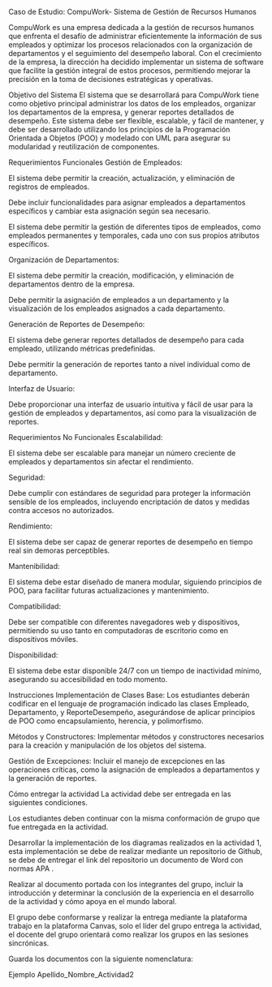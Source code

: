 Caso de Estudio: CompuWork- Sistema de Gestión de Recursos Humanos
 
CompuWork es una empresa dedicada a la gestión de recursos humanos que enfrenta el desafío de administrar eficientemente la información de sus empleados y optimizar los procesos relacionados con la organización de departamentos y el seguimiento del desempeño laboral. Con el crecimiento de la empresa, la dirección ha decidido implementar un sistema de software que facilite la gestión integral de estos procesos, permitiendo mejorar la precisión en la toma de decisiones estratégicas y operativas.
 

Objetivo del Sistema
El sistema que se desarrollará para CompuWork tiene como objetivo principal administrar los datos de los empleados, organizar los departamentos de la empresa, y generar reportes detallados de desempeño. Este sistema debe ser flexible, escalable, y fácil de mantener, y debe ser desarrollado utilizando los principios de la Programación Orientada a Objetos (POO) y modelado con UML para asegurar su modularidad y reutilización de componentes.
 
Requerimientos Funcionales
Gestión de Empleados:

El sistema debe permitir la creación, actualización, y eliminación de registros de empleados.

Debe incluir funcionalidades para asignar empleados a departamentos específicos y cambiar esta asignación según sea necesario.

El sistema debe permitir la gestión de diferentes tipos de empleados, como empleados permanentes y temporales, cada uno con sus propios atributos específicos.

Organización de Departamentos:

El sistema debe permitir la creación, modificación, y eliminación de departamentos dentro de la empresa.

Debe permitir la asignación de empleados a un departamento y la visualización de los empleados asignados a cada departamento.

Generación de Reportes de Desempeño:

El sistema debe generar reportes detallados de desempeño para cada empleado, utilizando métricas predefinidas.

Debe permitir la generación de reportes tanto a nivel individual como de departamento.

Interfaz de Usuario:

Debe proporcionar una interfaz de usuario intuitiva y fácil de usar para la gestión de empleados y departamentos, así como para la visualización de reportes.

 
Requerimientos No Funcionales
Escalabilidad:

El sistema debe ser escalable para manejar un número creciente de empleados y departamentos sin afectar el rendimiento.

Seguridad:

Debe cumplir con estándares de seguridad para proteger la información sensible de los empleados, incluyendo encriptación de datos y medidas contra accesos no autorizados.

Rendimiento:

El sistema debe ser capaz de generar reportes de desempeño en tiempo real sin demoras perceptibles.

Mantenibilidad:

El sistema debe estar diseñado de manera modular, siguiendo principios de POO, para facilitar futuras actualizaciones y mantenimiento.

Compatibilidad:

Debe ser compatible con diferentes navegadores web y dispositivos, permitiendo su uso tanto en computadoras de escritorio como en dispositivos móviles.

Disponibilidad:

El sistema debe estar disponible 24/7 con un tiempo de inactividad mínimo, asegurando su accesibilidad en todo momento.


Instrucciones
Implementación de Clases Base: Los estudiantes deberán codificar en el lenguaje de programación indicado las clases Empleado, Departamento, y ReporteDesempeño, asegurándose de aplicar principios de POO como encapsulamiento, herencia, y polimorfismo.

Métodos y Constructores: Implementar métodos y constructores necesarios para la creación y manipulación de los objetos del sistema.

Gestión de Excepciones: Incluir el manejo de excepciones en las operaciones críticas, como la asignación de empleados a departamentos y la generación de reportes.

 

Cómo entregar la actividad
La actividad debe ser entregada en las siguientes condiciones.

Los estudiantes deben continuar con la misma conformación de grupo que fue entregada en la actividad.

Desarrollar la implementación de los diagramas realizados en la actividad 1, esta implementación se debe de realizar mediante un repositorio de Github, se debe de entregar el link del repositorio un documento de Word con normas APA .

Realizar al documento portada con los integrantes del grupo, incluir la introducción y determinar la conclusión de la experiencia en el desarrollo de la actividad y cómo apoya en el mundo laboral.

El grupo debe conformarse y realizar la entrega mediante la plataforma trabajo en la plataforma Canvas, solo el líder del grupo entrega la actividad, el docente del grupo orientará como realizar los grupos en las sesiones sincrónicas.

 

Guarda los documentos con la siguiente nomenclatura:

Ejemplo
Apellido_Nombre_Actividad2
